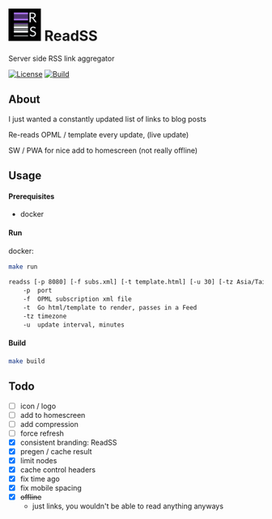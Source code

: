 # ![logo](static/icon-64.png) ReadSS

Server side RSS link aggregator

[![License](https://img.shields.io/github/license/seankhliao/readss.svg?style=for-the-badge&maxAge=31536000)](LICENSE)
[![Build](https://badger.seankhliao.com/i/github_seankhliao_readss)](https://badger.seankhliao.com/l/github_seankhliao_readss)

## About

I just wanted a constantly updated list of links to blog posts

Re-reads OPML / template every update, (live update)

SW / PWA for nice add to homescreen (not really offline)

## Usage

#### Prerequisites

- docker

#### Run

docker:

```sh
make run
```

```sh
readss [-p 8080] [-f subs.xml] [-t template.html] [-u 30] [-tz Asia/Taipei]
    -p  port
    -f  OPML subscription xml file
    -t  Go html/template to render, passes in a Feed
    -tz timezone
    -u  update interval, minutes
```

#### Build

```sh
make build
```

## Todo

- [ ] icon / logo
- [ ] add to homescreen
- [ ] add compression
- [ ] force refresh
- [x] consistent branding: ReadSS
- [x] pregen / cache result
- [x] limit nodes
- [x] cache control headers
- [x] fix time ago
- [x] fix mobile spacing
- [x] ~~offline~~
  - just links, you wouldn't be able to read anything anyways
